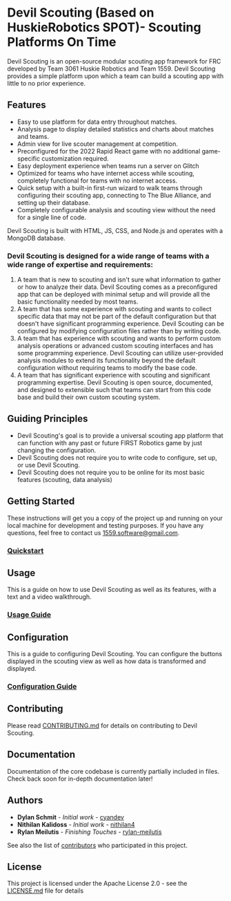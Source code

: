 # Devil Scouting (Based on HuskieRobotics SPOT)- Scouting Platforms On Time
Devil Scouting is an open-source modular scouting app framework for FRC developed by Team 3061 Huskie Robotics and Team 1559. Devil Scouting provides a simple platform upon which a team can build a scouting app with little to no prior experience.

## Features

* Easy to use platform for data entry throughout matches.
* Analysis page to display detailed statistics and charts about matches and teams.
* Admin view for live scouter management at competition.
* Preconfigured for the 2022 Rapid React game with no additional game-specific customization required.
* Easy deployment experience when teams run a server on Glitch
* Optimized for teams who have internet access while scouting, completely functional for teams with no internet access.
* Quick setup with a built-in first-run wizard to walk teams through configuring their scouting app, connecting to The Blue Alliance, and setting up their database.
* Completely configurable analysis and scouting view without the need for a single line of code.

Devil Scouting is built with HTML, JS, CSS, and Node.js and operates with a MongoDB database.

### Devil Scouting is designed for a wide range of teams with a wide range of expertise and requirements:

1. A team that is new to scouting and isn't sure what information to gather or how to analyze their data. Devil Scouting comes as a preconfigured app that can be deployed with minimal setup and will provide all the basic functionality needed by most teams.
2. A team that has some experience with scouting and wants to collect specific data that may not be part of the default configuration but that doesn't have significant programming experience. Devil Scouting can be configured by modifying configuration files rather than by writing code.
3. A team that has experience with scouting and wants to perform custom analysis operations or advanced custom scouting interfaces and has some programming experience. Devil Scouting can utilize user-provided analysis modules to extend its functionality beyond the default configuration without requiring teams to modify the base code. 
4. A team that has significant experience with scouting and significant programming expertise. Devil Scouting is open source, documented, and designed to extensible such that teams can start from this code base and build their own custom scouting system.


## Guiding Principles
* Devil Scouting's goal is to provide a universal scouting app platform that can function with any past or future FIRST Robotics game by just changing the configuration.
* Devil Scouting does not require you to write code to configure, set up, or use Devil Scouting.
* Devil Scouting does not require you to be online for its most basic features (scouting, data analysis)

## Getting Started

These instructions will get you a copy of the project up and running on your local machine for development and testing purposes. If you have any questions, feel free to contact us [1559.software@gmail.com](mailto:1559.software@gmail.com).

### [Quickstart](https://docs.google.com/document/d/1dATXMC5U7aT0SfnYEOWFiafaeWbu8opabNglWSFCSPE/edit?usp=sharing)

## Usage

This is a guide on how to use Devil Scouting as well as its features, with a text and a video walkthrough.

### [Usage Guide](https://docs.google.com/document/d/16n0msw98T-HM7h5cdLdA946QHSB-SX_6boAxm6i8aos/edit?usp=sharing)

## Configuration

This is a guide to configuring Devil Scouting. You can configure the buttons displayed in the scouting view as well as how data is transformed and displayed.

### [Configuration Guide](https://docs.google.com/document/d/1_FHr61p2eROtALV-fx0giBmp7oqVfTxc7K5_kCuS-8Q/edit?usp=sharing)


## Contributing

Please read [CONTRIBUTING.md](CONTRIBUTING.md) for details on contributing to Devil Scouting.

## Documentation
Documentation of the core codebase is currently partially included in files. Check back soon for in-depth documentation later!

## Authors

* **Dylan Schmit** - *Initial work* - [cyandev](https://github.com/cyandev)
* **Nithilan Kalidoss** - *Initial work* - [nithilan4](https://github.com/nithilan4)
* **Rylan Meilutis** - *Finishing Touches* - [rylan-meilutis](https://github.com/rylan-meilutis)

See also the list of [contributors](https://github.com/Team1559/Devil-Scouting/contributors) who participated in this project.

## License

This project is licensed under the Apache License 2.0 - see the [LICENSE.md](LICENSE) file for details
